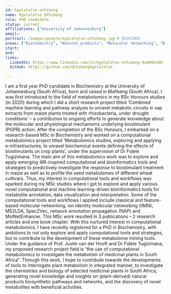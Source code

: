 ```yaml
---
id: kgalaletso-othibeng
name: Kgalaletso Othibeng
role: PhD candidate
status: current
affiliations: ["University of Johannesburg"]
email:
portrait: /images/people/kgalaletso-othibeng.jpg # REQUIRED
areas: ["Biochemistry", "Natural products", "Molecular networking", "Bioinformtics tools", "Plant metabolomics"]
start:
end:
links:
  LinkedIn: https://www.linkedin.com/in/kgalaletso-othibeng-9a4084166
  GitHub: https://github.com/OthibengKgalaletso

---
```


I am a first year PhD candidate in Biochemistry at the University of Johannesburg (South Africa), born and raised in Mafikeng (South Africa). I was first introduced to the field of metabolomics in my BSc Honours studies (in 2020) during which I did a short research project titled ‘Combined machine learning and pathway analysis to unravel metabolic circuits in sap extracts from maize plants treated with rhizobacteria, under drought conditions’ – a contribution to ongoing efforts to generate knowledge about the molecular and physiological mechanisms underlying biostimulant (PGPR) action. After the completion of the BSc Honours, I embarked on a research-based MSc in Biochemistry and worked on a computational metabolomics project titled ‘Metabolomics studies, exploring and applying e-infrastructures, to unravel biochemical events defining the effects of biostimulants on crop plants’, under the supervision of Dr Fidele Tugizimana. The main aim of this metabolomics work was to explore and apply emerging 4IR-inspired computational and bioinformatics tools and strategies to predictively investigate the response to biostimulant treatment in maize as well as to profile the seed metabolomes of different wheat cultivars. Thus, my interest in computational tools and workflows was sparked during my MSc studies where I got to explore and apply various novel computational and machine learning-driven bioinformatics tools for metabolite annotation, data visualization and interpretation. Some of the computational tools and workflows I applied include classical and feature-based molecular networking, ion identity molecular networking (IIMN), MS2LDA, Spec2Vec, network annotation propagation (NAP) and MolNetEnhancer. This MSc work resulted in 3 publications – 2 research articles and one book chapter. With this nurtured interest in computational metabolomics, I have recently registered for a PhD in Biochemistry, with ambitions to not only explore and apply computational tools and strategies, but to contribute to the development of these metabolome mining tools. Under the guidance of Prof. Justin van der Hooft and Dr Fidele Tugizimana, my proposed research project field is “the use of computational metabolomics to investigate the metabolism of medicinal plants in South Africa”. Through this work, I hope to contribute towards the developments of tools to interrogate plant metabolism in integrated manner, to investigate the chemistries and biology of selected medicinal plants in South Africa, generating novel knowledge and insights on (plant-derived) natural products biosynthetic pathways and networks, and the discovery of novel metabolites with beneficial activities.